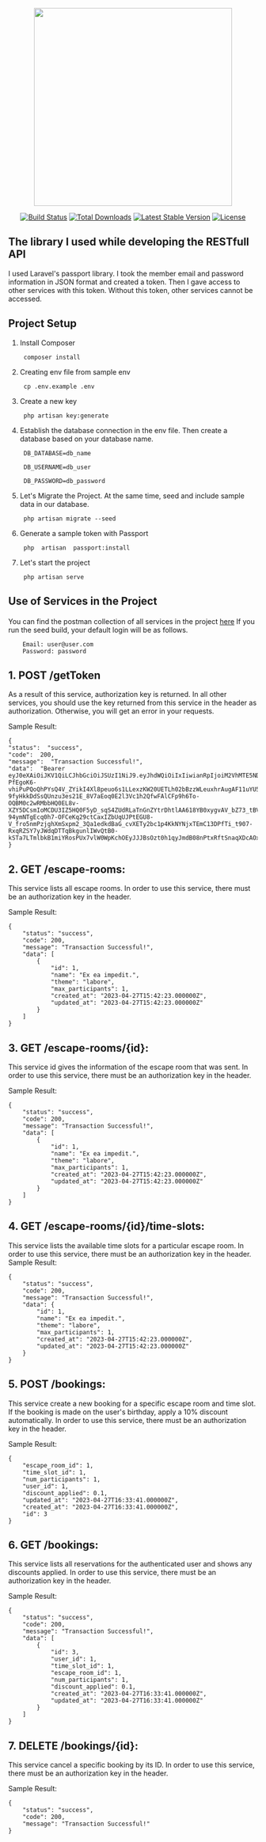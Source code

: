 

<p align="center"><a href="https://laravel.com" target="_blank"><img src="https://raw.githubusercontent.com/laravel/art/master/logo-lockup/5%20SVG/2%20CMYK/1%20Full%20Color/laravel-logolockup-cmyk-red.svg" width="400"></a></p>

<p align="center">
<a href="https://travis-ci.org/laravel/framework"><img src="https://travis-ci.org/laravel/framework.svg" alt="Build Status"></a>
<a href="https://packagist.org/packages/laravel/framework"><img src="https://img.shields.io/packagist/dt/laravel/framework" alt="Total Downloads"></a>
<a href="https://packagist.org/packages/laravel/framework"><img src="https://img.shields.io/packagist/v/laravel/framework" alt="Latest Stable Version"></a>
<a href="https://packagist.org/packages/laravel/framework"><img src="https://img.shields.io/packagist/l/laravel/framework" alt="License"></a>
</p>


## The library I used while developing the RESTfull API

I used Laravel's passport library. I took the member email and password information in JSON format and created a token. Then I gave access to other services with this token. Without this token, other services cannot be accessed.

## Project Setup

1) Install Composer

		composer install
2) Creating env file from sample env

		cp .env.example .env	
3) Create a new key

		php artisan key:generate
4) Establish the database connection in the env file. Then create a database based on your database name.

		DB_DATABASE=db_name

		DB_USERNAME=db_user

		DB_PASSWORD=db_password
	
5) Let's Migrate the Project. At the same time, seed and include sample data in our database.

		php artisan migrate --seed
6) Generate a sample token with Passport

		php  artisan  passport:install
7) Let's start the project

		php artisan serve


## Use of Services in the Project
####	
You can find the postman collection of all services in the project [here](https://lunar-meteor-375744.postman.co/workspace/Escape-Room~0d38aeeb-6118-4071-999e-897813b0aca8/collection/18685427-2f1bebec-735d-4c21-b706-d6b24a0d31ef?action=share&creator=18685427)
If you run the seed build, your default login will be as follows.

	    Email: user@user.com
	    Password: password

## 1. POST /getToken
As a result of this service, authorization key is returned. In all other services, you should use the key returned from this service in the header as authorization. Otherwise, you will get an error in your requests.

Sample Result:

    {
    "status":  "success",
    "code":  200,
    "message":  "Transaction Successful!",
    "data":  "Bearer eyJ0eXAiOiJKV1QiLCJhbGciOiJSUzI1NiJ9.eyJhdWQiOiIxIiwianRpIjoiM2VhMTE5NDg2NDQ1MTM1ZDkwN2U1N2YxY2IzYWE3MDFlMzQ5MmRjZDIyZDRjMDMzM2VmZmY1ZmQ1MzYzYjNlZmViZmJkZjVkZDdlMjA2ZTEiLCJpYXQiOjE2ODI2MTE3ODQuMDEzODc5LCJuYmYiOjE2ODI2MTE3ODQuMDEzODgxLCJleHAiOjE3MTQyMzQxODMuNjI0ODgzLCJzdWIiOiIxIiwic2NvcGVzIjpbXX0.K82Mrb9cMcgKUzQPxTEi_GEf3Cph6rd_iZikYtILdqsxmmaa_8O1zxtUJdMiScHR1w0gVm07Rp1nEEhxqbRQ8YMqFi0z16w-PfEgoK6-vhiPuPQoQhPYsQ4V_ZYikI4Xl8peuo6s1LLexzKW20UETLh02bBzzWLeuxhrAugAF11uYU5e7a1AlM_C29qr5rzF2CtqHwqlvCDjJYIdeifOtTj9x8Ja_0IWcruuQ-9fyHkkDdSsQUnzu3es21E_8V7aEoq0E2l3Vc1h2QfwFAlCFp9h6To-OQBM0c2wRMbbHQ0EL8v-XZY5DCsmIoMCDU3IZ5HQ0F5yD_sqS4ZUdRLaTnGnZYtrDhtlAA618YB0xygvAV_bZ73_tBVf1Tx63LFv5Evwy8r660EHje9hK3EcZ3jXAxY8eQTbLgfBplIgpW-94ymNTgEcq0h7-OFCeKq29ctCaxIZbUqUJPtEGU8-V_fro5nmPzjghXmSxpm2_3Qa1edkdBaG_cvXETy2bc1p4KkNYNjxTEmC13DPfTi_t907-RxqRZSY7yJWdqDTTqBkgunlIWvQtB0-kSTa7LTmlbkB1miYRosPUx7vlW0WpKchOEyJJJBsOzt0h1qyJmdB08nPtxRftSnaqXDcAOxFtyCE9Jw3cr1OwFiwp7UKxJWUGwdaRJbcdL_OV5vFt0Q"
    }

## 2. GET /escape-rooms:
This service lists all escape rooms. In order to use this service, there must be an authorization key in the header.

Sample Result:

    {
        "status": "success",
        "code": 200,
        "message": "Transaction Successful!",
        "data": [
            {
                "id": 1,
                "name": "Ex ea impedit.",
                "theme": "labore",
                "max_participants": 1,
                "created_at": "2023-04-27T15:42:23.000000Z",
                "updated_at": "2023-04-27T15:42:23.000000Z"
            }
        ]
    }

## 3. GET /escape-rooms/{id}:
This service id gives the information of the escape room that was sent.  In order to use this service, there must be an authorization key in the header.

Sample Result:

    {
        "status": "success",
        "code": 200,
        "message": "Transaction Successful!",
        "data": [
            {
                "id": 1,
                "name": "Ex ea impedit.",
                "theme": "labore",
                "max_participants": 1,
                "created_at": "2023-04-27T15:42:23.000000Z",
                "updated_at": "2023-04-27T15:42:23.000000Z"
            }
        ]
    }
## 4. GET /escape-rooms/{id}/time-slots: 
This service lists the available time slots for a particular escape room. In order to use this service, there must be an authorization key in the header.
Sample Result:

    {
        "status": "success",
        "code": 200,
        "message": "Transaction Successful!",
        "data": {
            "id": 1,
            "name": "Ex ea impedit.",
            "theme": "labore",
            "max_participants": 1,
            "created_at": "2023-04-27T15:42:23.000000Z",
            "updated_at": "2023-04-27T15:42:23.000000Z"
        }
    }

## 5. POST /bookings: 
This service create a new booking for a specific escape room and time slot. If the booking is made on the user's birthday, apply a 10% discount automatically. In order to use this service, there must be an authorization key in the header.

Sample Result:

    {
        "escape_room_id": 1,
        "time_slot_id": 1,
        "num_participants": 1,
        "user_id": 1,
        "discount_applied": 0.1,
        "updated_at": "2023-04-27T16:33:41.000000Z",
        "created_at": "2023-04-27T16:33:41.000000Z",
        "id": 3
    }

## 6. GET /bookings: 
This service lists all reservations for the authenticated user and shows any discounts applied. In order to use this service, there must be an authorization key in the header.

Sample Result:

    {
        "status": "success",
        "code": 200,
        "message": "Transaction Successful!",
        "data": [
            {
                "id": 3,
                "user_id": 1,
                "time_slot_id": 1,
                "escape_room_id": 1,
                "num_participants": 1,
                "discount_applied": 0.1,
                "created_at": "2023-04-27T16:33:41.000000Z",
                "updated_at": "2023-04-27T16:33:41.000000Z"
            }
        ]
    }

## 7. DELETE /bookings/{id}:	
This service cancel a specific booking by its ID. In order to use this service, there must be an authorization key in the header.

Sample Result: 

    {
        "status": "success",
        "code": 200,
        "message": "Transaction Successful!"
    }

